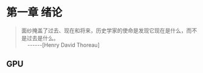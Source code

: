 # 第一章  绪论

> 面纱掩盖了过去、现在和将来，历史学家的使命是发现它现在是什么，而不是过去是什么。<br>
&#160;&#160;&#160;&#160;------[Henry David Thoreau]
                                         

## GPU
